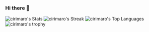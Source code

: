 ### Hi there 👋

<!--
**cirimaro/cirimaro** is a ✨ _special_ ✨ repository because its `README.md` (this file) appears on your GitHub profile.

Here are some ideas to get you started:

- 🔭 I’m currently working on ...
- 🌱 I’m currently learning ...
- 👯 I’m looking to collaborate on ...
- 🤔 I’m looking for help with ...
- 💬 Ask me about ...
- 📫 How to reach me: ...
- 😄 Pronouns: ...
- ⚡ Fun fact: ...
-->
![cirimaro's Stats](https://github-readme-stats.vercel.app/api?username=cirimaro&theme=tokyonight&show_icons=true&hide_border=true&count_private=false)
![cirimaro's Streak](https://github-readme-streak-stats.herokuapp.com/?user=cirimaro&theme=tokyonight&hide_border=true)
![cirimaro's Top Languages](https://github-readme-stats.vercel.app/api/top-langs/?username=cirimaro&theme=tokyonight&show_icons=true&hide_border=true&layout=compact)
![cirimaro's trophy](https://github-profile-trophy.vercel.app/?username=cirimaro&theme=tokyonight)
